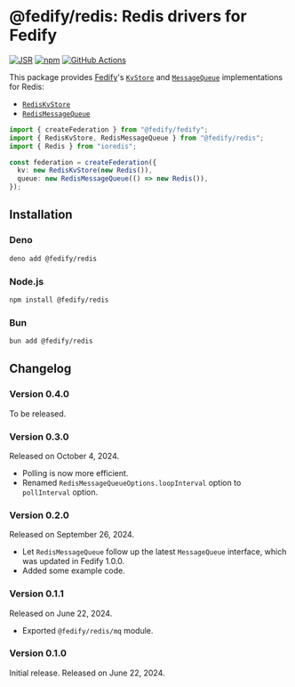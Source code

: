 <!-- deno-fmt-ignore-file -->

@fedify/redis: Redis drivers for Fedify
=======================================

[![JSR][JSR badge]][JSR]
[![npm][npm badge]][npm]
[![GitHub Actions][GitHub Actions badge]][GitHub Actions]

This package provides [Fedify]'s [`KvStore`] and [`MessageQueue`]
implementations for Redis:

 -  [`RedisKvStore`]
 -  [`RedisMessageQueue`]

~~~~ typescript
import { createFederation } from "@fedify/fedify";
import { RedisKvStore, RedisMessageQueue } from "@fedify/redis";
import { Redis } from "ioredis";

const federation = createFederation({
  kv: new RedisKvStore(new Redis()),
  queue: new RedisMessageQueue(() => new Redis()),
});
~~~~

[JSR]: https://jsr.io/@fedify/redis
[JSR badge]: https://jsr.io/badges/@fedify/redis
[npm]: https://www.npmjs.com/package/@fedify/redis
[npm badge]: https://img.shields.io/npm/v/@fedify/redis?logo=npm
[GitHub Actions]: https://github.com/dahlia/fedify-redis/actions/workflows/main.yaml
[GitHub Actions badge]: https://github.com/dahlia/fedify-redis/actions/workflows/main.yaml/badge.svg
[Fedify]: https://fedify.dev/
[`KvStore`]: https://jsr.io/@fedify/fedify/doc/federation/~/KvStore
[`MessageQueue`]: https://jsr.io/@fedify/fedify/doc/federation/~/MessageQueue
[`RedisKvStore`]: https://jsr.io/@fedify/redis/doc/kv/~/RedisKvStore
[`RedisMessageQueue`]: https://jsr.io/@fedify/redis/doc/mq/~/RedisMessageQueue


Installation
------------

### Deno

~~~~ sh
deno add @fedify/redis
~~~~

### Node.js

~~~~ sh
npm install @fedify/redis
~~~~

### Bun

~~~~ sh
bun add @fedify/redis
~~~~


Changelog
---------

### Version 0.4.0

To be released.

### Version 0.3.0

Released on October 4, 2024.

 -  Polling is now more efficient.
 -  Renamed `RedisMessageQueueOptions.loopInterval` option to `pollInterval`
    option.

### Version 0.2.0

Released on September 26, 2024.

 -  Let `RedisMessageQueue` follow up the latest `MessageQueue` interface,
    which was updated in Fedify 1.0.0.
 -  Added some example code.

### Version 0.1.1

Released on June 22, 2024.

 -  Exported `@fedify/redis/mq` module.

### Version 0.1.0

Initial release.  Released on June 22, 2024.
